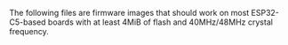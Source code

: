 The following files are firmware images that should work on most ESP32-C5-based
boards with at least 4MiB of flash and 40MHz/48MHz crystal frequency. 
